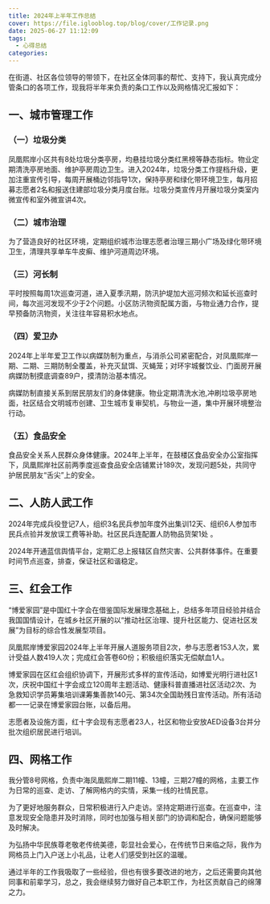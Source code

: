 ```yaml
---
title: 2024年上半年工作总结
cover: https://file.iglooblog.top/blog/cover/工作记录.png
date: 2025-06-27 11:12:09
tags:
  - 心得总结
categories:
---
```


在街道、社区各位领导的带领下，在社区全体同事的帮忙、支持下，我认真完成分管条口的各项工作，现我将半年来负责的条口工作以及网格情况汇报如下：

## 一、城市管理工作

### （一）垃圾分类

凤凰熙岸小区共有8处垃圾分类亭房，均悬挂垃圾分类红黑榜等静态指标。物业定期清洗亭房地面、维护亭房周边卫生。进入2024年，垃圾分类工作提档升级，更加注重宣传引导，每周开展桶边邻指导1次，保持亭房和绿化带环境卫生，每月招募志愿者2名和报送住建部垃圾分类月度台账。垃圾分类宣传月开展垃圾分类室内微宣传和室外微宣讲4次。

### （二）城市治理

为了营造良好的社区环境，定期组织城市治理志愿者治理三期小广场及绿化带环境卫生，清理共享单车牛皮癣、维护河道周边环境。

### （三）河长制

平时按照每周1次巡查河道，进入夏季汛期，防汛护堤加大巡河频次和延长巡查时间，每次巡河发现不少于2个问题。小区防汛物资配属方面，与物业通力合作，提早预备防汛物资，关注往年容易积水地点。

### （四）爱卫办

2024年上半年爱卫工作以病媒防制为重点，与消杀公司紧密配合，对凤凰熙岸一期、二期、三期防制全覆盖，补充灭鼠饵、灭蝇笼；对环宇城餐饮业、门面房开展病媒防制摸底调查89户，摸清防治基本情况。

病媒防制直接关系到居民朋友们的身体健康。物业定期清洗水池,冲刷垃圾亭房地面，社区结合文明城市创建、卫生城市复审契机，与物业一道，集中开展环境整治行动。

### （五）食品安全

食品安全关系人民群众身体健康。2024年上半年，在鼓楼区食品安全办公室指挥下，凤凰熙岸社区前两季度巡查食品安全店铺累计189次，发现问题5处，共同守护居民朋友“舌尖”上的安全。

## 二、人防人武工作

2024年完成兵役登记7人，组织3名民兵参加年度外出集训12天、组织6人参加市民兵点验并发放误工费等补助。社区民兵连配置人防物品货架1处 。

2024年开通蓝信舆情平台，定期汇总上报辖区自然灾害、公共群体事件。在重要时间节点巡查，排查，保证社区和谐稳定。

## 三、红会工作

“博爱家园”是中国红十字会在借鉴国际发展理念基础上，总结多年项目经验并结合我国国情设计，在城乡社区开展的以“推动社区治理、提升社区能力、促进社区发展”为目标的综合性发展型项目。

凤凰熙岸博爱家园2024年上半年开展人道服务项目2次，参与志愿者153人次，累计受益人数419人次；完成红会答卷60份；积极组织落实无偿献血1人。

博爱家园在区红会组织协调下，开展形式多样的宣传活动，如博爱光明行进社区1次，庆祝中国红十字会成立120周年主题活动、健康科普直播进社区活动2次、为急救知识学员筹集培训课筹集善款140元、第34次全国助残日宣传活动。所有活动都一一记录在博爱家园台账，以备后用。

志愿者及设施方面，红十字会现有志愿者23人，社区和物业安放AED设备3台并分批次组织居民进行培训。

## 四、网格工作

我分管8号网格，负责中海凤凰熙岸二期11幢、13幢，三期27幢的网格，主要工作为日常的巡查、走访、了解网格内的实情，采集一线的社情民意。

为了更好地服务群众，日常积极进行入户走访。坚持定期进行巡查。在巡查中，注意发现安全隐患并及时消除，同时也加强与相关部门的协调和配合，确保问题能够及时解决。

为弘扬中华民族尊老敬老传统美德，彰显社会爱心，在传统节日来临之际，我作为网格员上门入户送上小礼品，让老人们感受到社区的温暖。

通过半年的工作我吸取了一些经验，但也有很多要改进的地方，之后还需要向其他同事和前辈学习，总之，我会继续努力做好自己本职工作，为社区贡献自己的绵薄之力。
